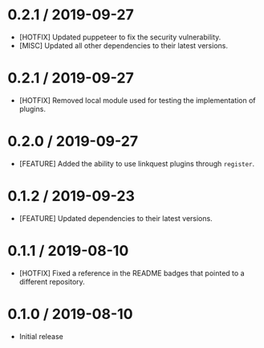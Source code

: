 0.2.1 / 2019-09-27
==================
* [HOTFIX] Updated puppeteer to fix the security vulnerability.
* [MISC] Updated all other dependencies to their latest versions.

0.2.1 / 2019-09-27
==================
* [HOTFIX] Removed local module used for testing the implementation of plugins.

0.2.0 / 2019-09-27
==================
* [FEATURE] Added the ability to use linkquest plugins through `register`.

0.1.2 / 2019-09-23
==================
* [FEATURE] Updated dependencies to their latest versions.

0.1.1 / 2019-08-10
==================
* [HOTFIX] Fixed a reference in the README badges that pointed to a different repository.

0.1.0 / 2019-08-10
==================
* Initial release